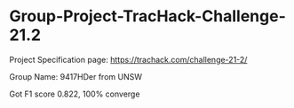 # Group-Project-TracHack-Challenge-21.2  
Project Specification page: https://trachack.com/challenge-21-2/  
  
Group Name: 9417HDer from UNSW  
  
Got F1 score 0.822, 100% converge
